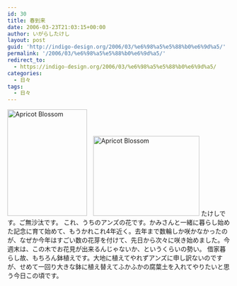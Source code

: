 ```yaml
---
id: 30
title: 春到来
date: 2006-03-23T21:03:15+00:00
author: いがらしたけし
layout: post
guid: 'http://indigo-design.org/2006/03/%e6%98%a5%e5%88%b0%e6%9d%a5/'
permalink: '/2006/03/%e6%98%a5%e5%88%b0%e6%9d%a5/'
redirect_to:
  - https://indigo-design.org/2006/03/%e6%98%a5%e5%88%b0%e6%9d%a5/
categories:
  - 日々
tags:
  - 日々
---
```

<a href="http://www.flickr.com/photos/takeshi81/116407481/" title="Photo Sharing"><img src="http://static.flickr.com/47/116407481_3bdaa0156c_m.jpg" width="180" height="240" alt="Apricot Blossom" border="0" /></a>　<a href="http://www.flickr.com/photos/takeshi81/116407470/" title="Photo Sharing"><img src="http://static.flickr.com/53/116407470_e89db4b948_m.jpg" width="240" height="180" alt="Apricot Blossom" border="0" /></a>
たけしです。ご無沙汰です。
これ、うちのアンズの花です。かみさんと一緒に暮らし始めた記念に育て始めて、もうかれこれ4年近く。去年まで数輪しか咲かなかったのが、なぜか今年はすごい数の花芽を付けて、先日から次々に咲き始めました。今週末は、この木でお花見が出来るんじゃないか、というくらいの勢い。
借家暮らし故、もちろん鉢植えです。大地に植えてやれずアンズに申し訳ないのですが、せめて一回り大きな鉢に植え替えてふかふかの腐葉土を入れてやりたいと思う今日この頃です。